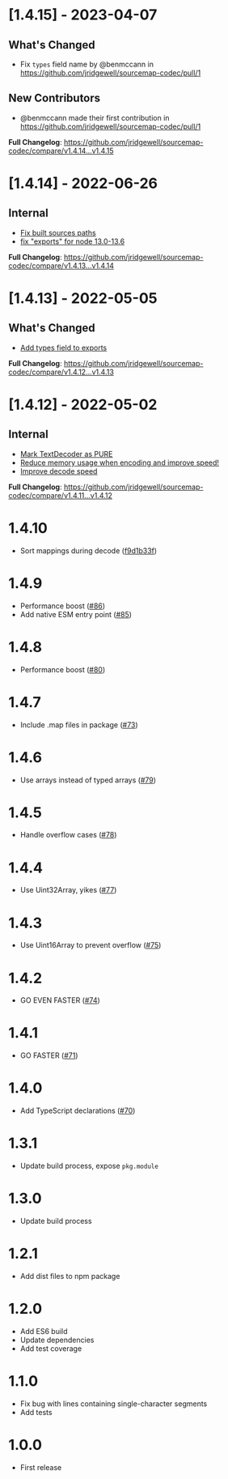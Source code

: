 # [1.4.15] - 2023-04-07

## What's Changed

- Fix `types` field name by @benmccann in https://github.com/jridgewell/sourcemap-codec/pull/1

## New Contributors

- @benmccann made their first contribution in https://github.com/jridgewell/sourcemap-codec/pull/1

**Full Changelog**: https://github.com/jridgewell/sourcemap-codec/compare/v1.4.14...v1.4.15

# [1.4.14] - 2022-06-26

## Internal

- [Fix built sources paths](https://github.com/jridgewell/sourcemap-codec/commit/8da06e819d8d5cf73348cc4cad3fbf067d134994)
- [fix "exports" for node 13.0-13.6](https://github.com/jridgewell/sourcemap-codec/commit/4682557c0eef001f810e2b0321a8a759f77ad80d)

**Full Changelog**: https://github.com/jridgewell/sourcemap-codec/compare/v1.4.13...v1.4.14

# [1.4.13] - 2022-05-05

## What's Changed

- [Add types field to exports](https://github.com/jridgewell/sourcemap-codec/commit/28b48c04e9175ab2c80a8fbb5d00ee1a963403db)

**Full Changelog**: https://github.com/jridgewell/sourcemap-codec/compare/v1.4.12...v1.4.13

# [1.4.12] - 2022-05-02

## Internal

- [Mark TextDecoder as PURE](https://github.com/jridgewell/sourcemap-codec/commit/9ed2dcd6e881c528beb503a098ad2d0a5b9f2347)
- [Reduce memory usage when encoding and improve speed!](https://github.com/jridgewell/sourcemap-codec/commit/3853166bdc3535dede7922cef7237cc17f57c791)
- [Improve decode speed](https://github.com/jridgewell/sourcemap-codec/commit/3671bd48d32c469b3b6764868a4442c56c9d3ac6)

**Full Changelog**: https://github.com/jridgewell/sourcemap-codec/compare/v1.4.11...v1.4.12

# 1.4.10

- Sort mappings during decode ([f9d1b33f](https://github.com/jridgewell/sourcemap-codec/commit/f9d1b33f))

# 1.4.9

- Performance boost ([#86](https://github.com/Rich-Harris/sourcemap-codec/pull/86))
- Add native ESM entry point ([#85](https://github.com/Rich-Harris/sourcemap-codec/pull/85))

# 1.4.8

- Performance boost ([#80](https://github.com/Rich-Harris/sourcemap-codec/pull/80))

# 1.4.7

- Include .map files in package ([#73](https://github.com/Rich-Harris/sourcemap-codec/issues/73))

# 1.4.6

- Use arrays instead of typed arrays ([#79](https://github.com/Rich-Harris/sourcemap-codec/pull/79))

# 1.4.5

- Handle overflow cases ([#78](https://github.com/Rich-Harris/sourcemap-codec/pull/78))

# 1.4.4

- Use Uint32Array, yikes ([#77](https://github.com/Rich-Harris/sourcemap-codec/pull/77))

# 1.4.3

- Use Uint16Array to prevent overflow ([#75](https://github.com/Rich-Harris/sourcemap-codec/pull/75))

# 1.4.2

- GO EVEN FASTER ([#74](https://github.com/Rich-Harris/sourcemap-codec/pull/74))

# 1.4.1

- GO FASTER ([#71](https://github.com/Rich-Harris/sourcemap-codec/pull/71))

# 1.4.0

- Add TypeScript declarations ([#70](https://github.com/Rich-Harris/sourcemap-codec/pull/70))

# 1.3.1

- Update build process, expose `pkg.module`

# 1.3.0

- Update build process

# 1.2.1

- Add dist files to npm package

# 1.2.0

- Add ES6 build
- Update dependencies
- Add test coverage

# 1.1.0

- Fix bug with lines containing single-character segments
- Add tests

# 1.0.0

- First release
